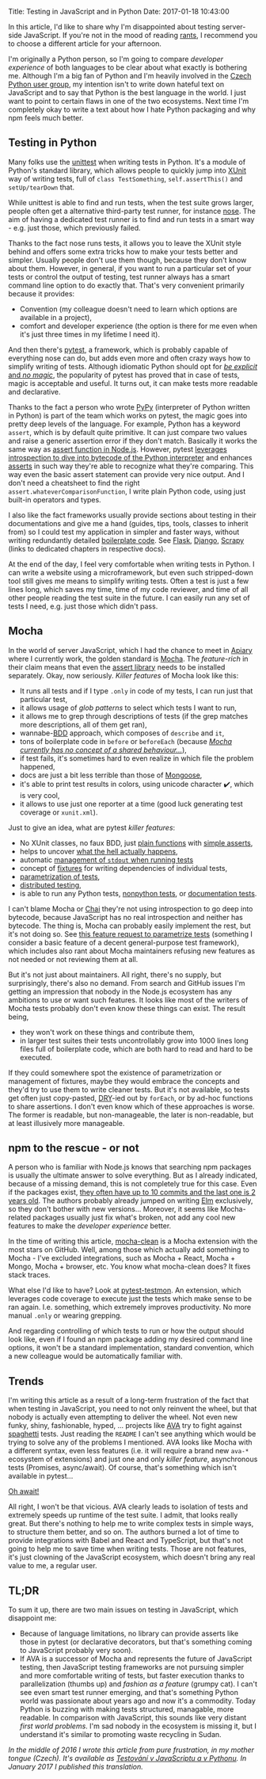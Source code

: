 Title: Testing in JavaScript and in Python
Date: 2017-01-18 10:43:00


In this article, I'd like to share why I'm disappointed about testing server-side JavaScript. If you're not in the mood of reading [rants](http://www.urbandictionary.com/define.php?term=rant), I recommend you to choose a different article for your afternoon.

I'm originally a Python person, so I'm going to compare _developer experience_ of both languages to be clear about what exactly is bothering me. Although I'm a big fan of Python and I'm heavily involved in the [Czech Python user group](http://python.cz/), my intention isn't to write down hateful text on JavaScript and to say that Python is the best language in the world. I just want to point to certain flaws in one of the two ecosystems. Next time I'm completely okay to write a text about how I hate Python packaging and why npm feels much better.

## Testing in Python

Many folks use the [unittest](https://docs.python.org/3/library/unittest.html) when writing tests in Python. It's a module of Python's standard library, which allows people to quickly jump into [XUnit](https://en.wikipedia.org/wiki/XUnit) way of writing tests, full of `class TestSomething`, `self.assertThis()` and `setUp/tearDown` that.

While unittest is able to find and run tests, when the test suite grows larger, people often get a alternative third-party test runner, for instance [nose](http://nose.readthedocs.io/en/latest/). The aim of having a dedicated test runner is to find and run tests in a smart way - e.g. just those, which previously failed.

Thanks to the fact nose runs tests, it allows you to leave the XUnit style behind and offers some extra tricks how to make your tests better and simpler. Usually people don't use them though, because they don't know about them. However, in general, if you want to run a particular set of your tests or control the output of testing, test runner always has a smart command line option to do exactly that. That's very convenient primarily because it provides:

- Convention (my colleague doesn't need to learn which options are available in a project),
- comfort and developer experience (the option is there for me even when it's just three times in my lifetime I need it).

And then there's [pytest](http://pytest.org/), a framework, which is probably capable of everything nose can do, but adds even more and often crazy ways how to simplify writing of tests. Although idiomatic Python should opt for [_be explicit_ and _no magic_](https://www.python.org/dev/peps/pep-0020/), the popularity of pytest has proved that in case of tests, magic is acceptable and useful. It turns out, it can make tests more readable and declarative.

Thanks to the fact a person who wrote [PyPy](http://pypy.org/) (interpreter of Python written in Python) is part of the team which works on pytest, the magic goes into pretty deep levels of the language. For example, Python has a keyword `assert`, which is by default quite primitive. It can just compare two values and raise a generic assertion error if they don't match. Basically it works the same way as [assert function
in Node.js](https://nodejs.org/api/assert.html). However, pytest [leverages introspection to dive into bytecode of the Python interpreter](http://pybites.blogspot.co.at/2011/07/behind-scenes-of-pytests-new-assertion.html) and enhances [asserts](https://pytest.org/latest/assert.html) in such way they're able to recognize what they're comparing. This way even the basic assert statement can provide very nice output. And I don't need a cheatsheet to find the right `assert.whateverComparisonFunction`, I write plain Python code, using just built-in operators and types.

I also like the fact frameworks usually provide sections about testing in their documentations and give me a hand (guides, tips, tools, classes to inherit from) so I could test my application in simpler and faster ways, without writing redundantly detailed [boilerplate code](https://en.wikipedia.org/wiki/Boilerplate_code). See [Flask](http://flask.pocoo.org/docs/0.12/testing/), [Django](https://docs.djangoproject.com/en/1.10/topics/testing/), [Scrapy](https://doc.scrapy.org/en/latest/topics/contracts.html) (links to dedicated chapters in respective docs).

At the end of the day, I feel very comfortable when writing tests in Python. I can write a website using a microframework, but even such stripped-down tool still gives me means to simplify writing tests. Often a test is just a few lines long, which saves my time, time of my code reviewer, and time of all other people reading the test suite in the future. I can easily run any set of tests I need, e.g. just those which didn't pass.

## Mocha

In the world of server JavaScript, which I had the chance to meet in [Apiary](https://apiary.io/) where I currently work, the golden standard is [Mocha](http://mochajs.org/). The _feature-rich_ in their claim means that even the [assert library](http://chaijs.com/) needs to be installed separately. Okay, now seriously. _Killer features_ of Mocha look like this:

- It runs all tests and if I type `.only` in code of my tests, I can run just that particular test,
- it allows usage of _glob patterns_ to select which tests I want to run,
- it allows me to grep through descriptions of tests (if the grep matches more descriptions, all of them get ran),
- wannabe-[BDD](https://en.wikipedia.org/wiki/Behavior-driven_development) approach, which composes of `describe` and `it`,
- tons of boilerplate code in `before` or `beforeEach` (because [_Mocha currently has no concept of a shared behaviour..._](https://github.com/mochajs/mocha/wiki/Shared-Behaviours)),
- if test fails, it's sometimes hard to even realize in which file the problem happened,
- docs are just a bit less terrible than those of [Mongoose](http://mongoosejs.com/),
- it's able to print test results in colors, using unicode character ✔️, which is very cool,
- it allows to use just one reporter at a time (good luck generating test coverage or `xunit.xml`).

Just to give an idea, what are pytest _killer features_:

- No XUnit classes, no faux BDD, just [plain functions](http://docs.pytest.org/en/latest/getting-started.html#our-first-test-run) with [simple asserts](http://pytest.org/latest/assert.html),
- helps to uncover [what the hell actually happens](http://pytest.org/latest/example/reportingdemo.html),
- automatic [management of `stdout` when running tests](http://pytest.org/latest/capture.html)
- concept of [fixtures](http://pytest.org/latest/fixture.html) for writing dependencies of individual tests,
- [parametrization of tests](http://pytest.org/latest/parametrize.html),
- [distributed testing](http://pytest.org/latest/xdist.html),
- is able to run any Python tests, [nonpython tests](http://pytest.org/latest/example/nonpython.html), or [documentation tests](https://docs.python.org/3/library/doctest.html).

I can't blame Mocha or [Chai](http://chaijs.com/) they're not using introspection to go deep into bytecode, because JavaScript has no real introspection and neither has bytecode. The thing is, Mocha can probably easily implement the rest, but it's not doing so. See [this feature request to parametrize tests](https://github.com/mochajs/mocha/issues/1454) (something I consider a basic feature of a decent general-purpose test framework), which includes also rant about Mocha maintainers refusing new features as not needed or not reviewing them at all.

But it's not just about maintainers. All right, there's no supply, but surprisingly, there's also no demand. From search and GitHub issues I'm getting an impression that nobody in the Node.js ecosystem has any ambitions to use or want such features. It looks like most of the writers of Mocha tests probably don't even know these things can exist. The result being,

- they won't work on these things and contribute them,
- in larger test suites their tests uncontrollably grow into 1000 lines long files full of boilerplate code, which are both hard to read and hard to be executed.

If they could somewhere spot the existence of parametrization or management of fixtures, maybe they would embrace the concepts and they'd try to use them to write cleaner tests. But it's not available, so tests get often just copy-pasted, [DRY](https://en.wikipedia.org/wiki/Don't_repeat_yourself)-ied out by `forEach`, or by ad-hoc functions to share assertions. I don't even know which of these approaches is worse. The former is readable, but non-manageable, the later is non-readable, but at least illusively more manageable.

## npm to the rescue - or not

A person who is familiar with Node.js knows that searching npm packages is usually the ultimate answer to solve everything. But as I already indicated, because of a missing demand, this is not completely true for this case. Even if the packages exist, [they often have up to 10 commits and the last one is 2 years old](https://github.com/jpstevens/mocha-shared). The authors probably already jumped on writing [Elm](http://elm-lang.org/) exclusively, so they don't bother with new versions... Moreover, it seems like Mocha-related packages usually just fix what's broken, not add any cool new features to make the _developer experience_ better.

In the time of writing this article, [mocha-clean](https://github.com/rstacruz/mocha-clean) is a Mocha extension with the most stars on GitHub. Well, among those which actually add something to Mocha - I've excluded integrations, such as Mocha + React, Mocha + Mongo, Mocha + browser, etc. You know what mocha-clean does? It fixes stack traces.

What else I'd like to have? Look at [pytest-testmon](https://github.com/tarpas/pytest-testmon/). An extension, which leverages code coverage to execute just the tests which make sense to be ran again. I.e. something, which extremely improves productivity. No more manual `.only` or wearing grepping.

And regarding controlling of which tests to run or how the output should look like, even if I found an npm package adding my desired command line options, it won't be a standard implementation, standard convention, which a new colleague would be automatically familiar with.

## Trends

I'm writing this article as a result of a long-term frustration of the fact that when testing in JavaScript, you need to not only reinvent the wheel, but that nobody is actually even attempting to deliver the wheel. Not even new funky, shiny, fashionable, hyped, ... projects like [AVA](https://github.com/avajs/ava) try to fight against [spaghetti](https://en.wikipedia.org/wiki/Spaghetti_code) tests. Just reading the `README` I can't see anything which would be trying to solve any of the problems I mentioned. AVA looks like Mocha with a different syntax, even less features (i.e. it will require a brand new `ava-*` ecosystem of extensions) and just one and only _killer feature_, asynchronous tests (Promises, async/await). Of course, that's something which isn't available in pytest...

[Oh await!](https://pypi.python.org/pypi/pytest-asyncio)

All right, I won't be that vicious. AVA clearly leads to isolation of tests and extremely speeds up runtime of the test suite. I admit, that looks really great. But there's nothing to help me to write complex tests in simple ways, to structure them better, and so on. The authors burned a lot of time to provide integrations with Babel and React and TypeScript, but that's not going to help me to save time when writing tests. Those are not features, it's just clowning of the JavaScript ecosystem, which doesn't bring any real value to me, a regular user.

## TL;DR

To sum it up, there are two main issues on testing in JavaScript, which disappoint me:

- Because of language limitations, no library can provide asserts like those in pytest (or declarative decorators, but that's something coming to JavaScript probably very soon).
- If AVA is a successor of Mocha and represents the future of JavaScript testing, then JavaScript testing frameworks are not pursuing simpler and more comfortable writing of tests, but faster execution thanks to parallelization (thumbs up) and _fashion as a feature_ (grumpy cat). I can't see even smart test runner emerging, and that's something Python world was passionate about years ago and now it's a commodity. Today Python is buzzing with making tests structured, managable, more readable. In comparison with JavaScript, this sounds like very distant _first world problems_. I'm sad nobody in the ecosystem is missing it, but I understand it's similar to promoting waste recycling in Sudan.

_In the middle of 2016 I wrote this article from pure frustration, in my mother tongue (Czech). It's available as [Testování v JavaScriptu a v Pythonu]({filename}2016-05-31_testovani-v-javascriptu-a-v-pythonu.md). In January 2017 I published this translation._
